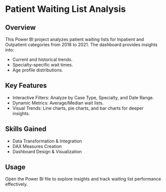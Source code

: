 # Patient Waiting List Analysis

## Overview

This Power BI project analyzes patient waiting lists for Inpatient and Outpatient categories from 2018 to 2021. The dashboard provides insights into:

- Current and historical trends.
- Specialty-specific wait times.
- Age profile distributions.

## Key Features
- Interactive Filters: Analyze by Case Type, Specialty, and Date Range.
- Dynamic Metrics: Average/Median wait lists.
- Visual Trends: Line charts, pie charts, and bar charts for deeper insights.

## Skills Gained
- Data Transformation & Integration
- DAX Measures Creation
- Dashboard Design & Visualization

## Usage
Open the Power BI file to explore insights and track waiting list performance effectively.